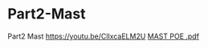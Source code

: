 # Part2-Mast
Part2 Mast
https://youtu.be/ClIxcaELM2U 
[MAST POE .pdf](https://github.com/user-attachments/files/20301731/MAST.POE.pdf)
